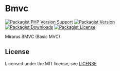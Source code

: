 # Bmvc


[![Packagist PHP Version Support](https://img.shields.io/packagist/php-v/mirarus/bmvc?style=flat-square)](https://packagist.org/packages/mirarus/bmvc)
[![Packagist Version](https://img.shields.io/packagist/v/mirarus/bmvc?style=flat-square)](https://packagist.org/packages/mirarus/bmvc)
[![Packagist Downloads](https://img.shields.io/packagist/dt/mirarus/bmvc?style=flat-square)](https://packagist.org/packages/mirarus/bmvc)
[![Packagist License](https://img.shields.io/packagist/l/mirarus/bmvc?style=flat-square)](https://packagist.org/packages/mirarus/bmvc)


 Mirarus BMVC (Basic MVC)

## License

Licensed under the MIT license, see [LICENSE](LICENSE)
